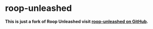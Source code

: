 # roop-unleashed

**This is just a fork of Roop Unleashed visit [roop-unleashed on GitHub](https://github.com/C0untFloyd/roop-unleashed).**
